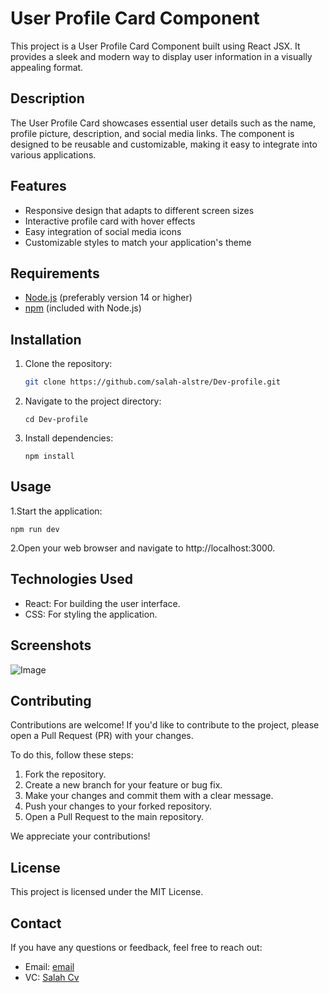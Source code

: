 # User Profile Card Component

This project is a User Profile Card Component built using React JSX. It provides a sleek and modern way to display user information in a visually appealing format.

## Description
The User Profile Card showcases essential user details such as the name, profile picture, description, and social media links. The component is designed to be reusable and customizable, making it easy to integrate into various applications.

## Features
- Responsive design that adapts to different screen sizes
- Interactive profile card with hover effects
- Easy integration of social media icons
- Customizable styles to match your application's theme

## Requirements

- [Node.js](https://nodejs.org/) (preferably version 14 or higher)
- [npm](https://www.npmjs.com/) (included with Node.js)


## Installation

1. Clone the repository:
   ```bash
   git clone https://github.com/salah-alstre/Dev-profile.git
   
2. Navigate to the project directory:

       cd Dev-profile

3. Install dependencies:

       npm install
## Usage

1.Start the application:

    npm run dev

 2.Open your web browser and navigate to http://localhost:3000.


## Technologies Used
- React: For building the user interface.
- CSS: For styling the application.


## Screenshots

![Image](https://github.com/salah-alstre/ev-bmw/blob/main/src/assets/bmw-love.jpg)


## Contributing

Contributions are welcome! If you'd like to contribute to the project, please open a Pull Request (PR) with your changes. 

To do this, follow these steps:

1. Fork the repository.
2. Create a new branch for your feature or bug fix.
3. Make your changes and commit them with a clear message.
4. Push your changes to your forked repository.
5. Open a Pull Request to the main repository.

We appreciate your contributions!


## License
This project is licensed under the MIT License.

## Contact
If you have any questions or feedback, feel free to reach out:

- Email: [email](mailto:error.salah59@gmail.com)
- VC:    [ Salah Cv ](https://salahcv.site/)

